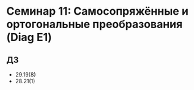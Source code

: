 # Семинар 11: Самосопряжённые и ортогональные преобразования (Diag E1)

## ДЗ

* 29.19(8)
* 28.21(1)
